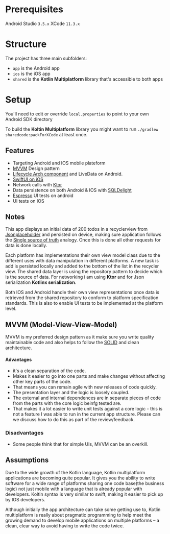 # Prerequisites
Android Studio `3.5.x`
XCode `11.3.x`

# Structure
The project has three main subfolders:
* `app` is the Android app
* `ios` is the iOS app
* `shared` is the **Kotlin Multiplatform** library that's accessible to both apps

# Setup

You'll need to edit or override `local.properties` to point to your own Android SDK directory

To build the **Koltin Multiplatform** library you might want to run `./gradlew sharedcode:packForXCode` at least once.  

## Features
*   Targeting Android and IOS mobile plateform
*   [MVVM](https://en.wikipedia.org/wiki/Model–view–viewmodel) Design pattern
*   [Lifecycle Arch component](https://developer.android.com/topic/libraries/architecture/lifecycle) and LiveData on Android.
*   [SwiftUI on iOS](https://developer.apple.com/xcode/swiftui/)
*   Network calls with [Ktor](https://ktor.io/clients/index.html)
*   Data persistence on both Android & IOS with [SQLDelight](https://cashapp.github.io/sqldelight/)
*   [Espresso](https://developer.android.com/training/testing/espresso) UI tests on android
*   UI tests on IOS


## Notes
This app displays an initial data of 200 todos in a recyclerview from [Jsonplaceholder](https://jsonplaceholder.typicode.com/todos) and persisted 
on device, making sure application follows the [Single source of truth](https://developer.android.com/jetpack/guide#truth) analogy. Once this is done
all other requests for data is done locally.

Each platform has implementations their own view model class due to the different uses with data manipulation in different platforms. A new task is 
add is persisted locally and added to the bottom of the list in the recycler view. The shared data layer is using the repository pattern to decide which is 
the source of data. For networking i am using **Ktor** and for Json serialization **Kotlinx serialization**.

Both IOS and Android handle their own view representations once data is retrieved from the shared repository to conform to platform specification standards. This is 
also to enable UI tests to be implemented at the platform level.

## MVVM (Model-View-View-Model)
MVVM is my preferred design pattern as it make sure you write quality maintainable code and also helps to follow
the [SOLID](https://en.wikipedia.org/wiki/SOLID) and clean architecture.

#### Advantages

*   it's a clean separation of the code.
*   Makes it easier to go into one parts and make changes without affecting other key parts of the code.
*   That means you can remain agile with new releases  of code quickly.
*   The presentation layer and the logic is loosely coupled.
*   The external and internal dependences are in separate pieces of code from the parts with the core logic beinfg tested are.
*   That makes it a lot easier to write unit tests against a core logic - this is not a feature I was able to run in the current app structure. Please can we discuss how to do this as part of the review/feedback. 

### Disadvantages

*   Some people think that for simple UIs, MVVM can be an overkill.


## Assumptions

Due to the wide growth of the Kotlin language, Kotlin multiplatform applications are becoming quite popular. 
It gives you the ability to write software for a wide range of platforms sharing one code base(the business logic) not just mobile with 
a language that is already popular with developers. Koltin syntax is very similar to swift, making it easier to pick up by IOS developers.

Although initially the app architecture can take some getting use to, Kotlin multiplatform is really about pragmatic programming 
to help meet the growing demand to develop mobile applications on multiple platforms – a clean, clear way to avoid having to write the code twice.

    



